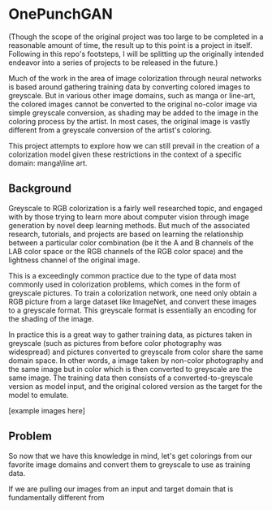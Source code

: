 # OnePunchGAN
 
(Though the scope of the original project was too large to be completed in a reasonable amount of time, the result up to this point is a project in itself. Following in this repo's footsteps, I will be splitting up the originally intended endeavor into a series of projects to be released in the future.)

Much of the work in the area of image colorization through neural networks is based around gathering training data by converting colored images to greyscale. But in various other image domains, such as manga or line-art, the colored images cannot be converted to the original no-color image via simple greyscale conversion, as shading may be added to the image in the coloring process by the artist. In most cases, the original image is vastly different from a greyscale conversion of the artist's coloring. 

This project attempts to explore how we can still prevail in the creation of a colorization model given these restrictions in the context of a specific domain: manga\line art.

## Background

Greyscale to RGB colorization is a fairly well researched topic, and engaged with by those trying to learn more about computer vision through image generation by novel deep learning methods. But much of the associated research, tutorials, and projects are based on learning the relationship between a particular color combination (be it the A and B channels of the LAB color space or the RGB channels of the RGB color space) and the lightness channel of the original image. 

This is a exceedingly common practice due to the type of data most commonly used in colorization problems, which comes in the form of greyscale pictures. To train a colorization network, one need only obtain a RGB picture from a large dataset like ImageNet, and convert these images to a greyscale format. This greyscale format is essentially an encoding for the shading of the image. 

In practice this is a great way to gather training data, as pictures taken in greyscale (such as pictures from before color photography was widespread) and pictures converted to greyscale from color share the same domain space. In other words, a image taken by non-color photography and the same image but in color which is then converted to greyscale are the same image. The training data then consists of a converted-to-greyscale version as model input, and the original colored version as the target for the model to emulate.

[example images here]

## Problem

So now that we have this knowledge in mind, let's get colorings from our favorite image domains and convert them to greyscale to use as training data.

If we are pulling our images from an input and target domain that is fundamentally different from 

